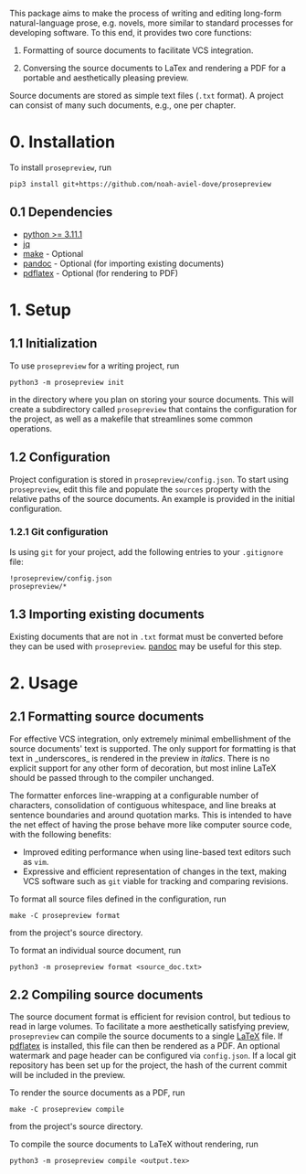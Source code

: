 This package aims to make the process of writing and editing long-form
natural-language prose, e.g. novels, more similar to standard processes for
developing software. To this end, it provides two core functions:

1. Formatting of source documents to facilitate VCS integration.

2. Conversing the source documents to LaTex and rendering a PDF for a portable
and aesthetically pleasing preview.

Source documents are stored as simple text files (`.txt` format). A project can
consist of many such documents, e.g., one per chapter.

# 0. Installation

To install `prosepreview`, run
```
pip3 install git+https://github.com/noah-aviel-dove/prosepreview
```

## 0.1 Dependencies

 - [python >= 3.11.1](https://www.python.org/downloads/)
 - [jq](https://stedolan.github.io/jq/)
 - [make](https://www.gnu.org/software/make/) - Optional
 - [pandoc](https://pandoc.org/) - Optional (for importing existing documents)
 - [pdflatex](https://linux.die.net/man/1/pdflatex) - Optional (for rendering to PDF)

# 1. Setup

## 1.1 Initialization

To use `prosepreview` for a writing project, run

```
python3 -m prosepreview init
```

in the directory where you plan on storing your source documents. This will
create a subdirectory called `prosepreview` that contains the configuration for
the project, as well as a makefile that streamlines some common operations.

## 1.2 Configuration

Project configuration is stored in `prosepreview/config.json`. To start using
`prosepreview`, edit this file and populate the `sources` property with the
relative paths of the source documents. An example is provided in the initial
configuration.

### 1.2.1 Git configuration

Is using `git` for your project, add the following entries to your `.gitignore`
file:

```
!prosepreview/config.json
prosepreview/*
```

## 1.3 Importing existing documents

Existing documents that are not in `.txt` format must be converted before they
can be used with `prosepreview`. [pandoc](https://pandoc.org/) may be useful for
this step.

# 2. Usage

## 2.1 Formatting source documents

For effective VCS integration, only extremely minimal embellishment of the
source documents' text is supported. The only support for formatting is that
text in \_underscores\_ is rendered in the preview in _italics_. There is no
explicit support for any other form of decoration, but most inline LaTeX should
be passed through to the compiler unchanged.

The formatter enforces line-wrapping at a configurable number of characters,
consolidation of contiguous whitespace, and line breaks at sentence boundaries
and around quotation marks. This is intended to have the net effect of having
the prose behave more like computer source code, with the following benefits:

- Improved editing performance when using line-based text editors such as `vim`.
- Expressive and efficient representation of changes in the text, making VCS
software such as `git` viable for tracking and comparing revisions.

To format all source files defined in the configuration, run

```
make -C prosepreview format
```

from the project's source directory.

To format an individual source document, run

```
python3 -m prosepreview format <source_doc.txt>
```

## 2.2 Compiling source documents

The source document format is efficient for revision control, but tedious to
read in large volumes. To facilitate a more aesthetically satisfying preview,
`prosepreview` can compile the source documents to a single
[LaTeX](https://www.latex-project.org/) file. If
[pdflatex](https://linux.die.net/man/1/pdflatex) is installed, this file can
then be rendered as a PDF. An optional watermark and page header can be
configured via `config.json`. If a local git repository has been set up for the
project, the hash of the current commit will be included in the preview.

To render the source documents as a PDF, run

```
make -C prosepreview compile
```

from the project's source directory.

To compile the source documents to LaTeX without rendering, run

```
python3 -m prosepreview compile <output.tex>
```
